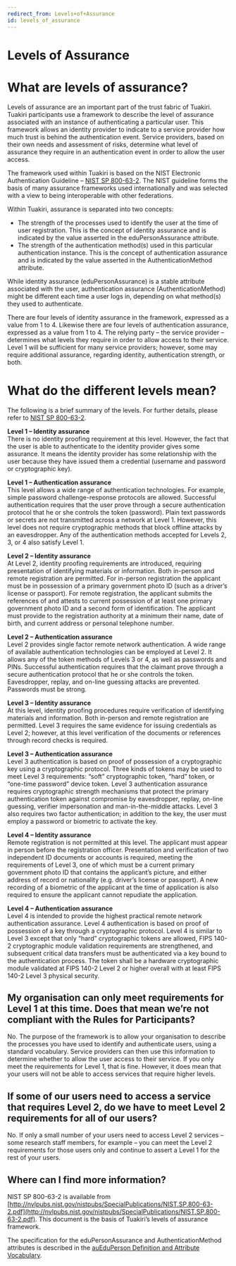 ```yaml
---
redirect_from: Levels+of+Assurance
id: levels_of_assurance
---
```

# Levels of Assurance

# What are levels of assurance?

Levels of assurance are an important part of the trust fabric of Tuakiri. Tuakiri participants use a framework to describe the level of assurance associated with an instance of authenticating a particular user. This framework allows an identity provider to indicate to a service provider how much trust is behind the authentication event. Service providers, based on their own needs and assessment of risks, determine what level of assurance they require in an authentication event in order to allow the user access.

The framework used within Tuakiri is based on the NIST Electronic Authentication Guideline – [NIST SP 800-63-2](http://nvlpubs.nist.gov/nistpubs/SpecialPublications/NIST.SP.800-63-2.pdf). The NIST guideline forms the basis of many assurance frameworks used internationally and was selected with a view to being interoperable with other federations.

Within Tuakiri, assurance is separated into two concepts:

*   The strength of the processes used to identify the user at the time of user registration. This is the concept of identity assurance and is indicated by the value asserted in the eduPersonAssurance attribute.
*   The strength of the authentication method(s) used in this particular authentication instance. This is the concept of authentication assurance and is indicated by the value asserted in the AuthenticationMethod attribute.

While identity assurance (eduPersonAssurance) is a stable attribute associated with the user, authentication assurance (AuthenticationMethod) might be different each time a user logs in, depending on what method(s) they used to authenticate.

There are four levels of identity assurance in the framework, expressed as a value from 1 to 4. Likewise there are four levels of authentication assurance, expressed as a value from 1 to 4. The relying party – the service provider – determines what levels they require in order to allow access to their service. Level 1 will be sufficient for many service providers; however, some may require additional assurance, regarding identity, authentication strength, or both.

# What do the different levels mean?

The following is a brief summary of the levels. For further details, please refer to [NIST SP 800-63-2](http://nvlpubs.nist.gov/nistpubs/SpecialPublications/NIST.SP.800-63-2.pdf).

**Level 1 – Identity assurance**  
There is no identity proofing requirement at this level. However, the fact that the user is able to authenticate to the identity provider gives some assurance. It means the identity provider has some relationship with the user because they have issued them a credential (username and password or cryptographic key).

**Level 1 – Authentication assurance**  
This level allows a wide range of authentication technologies. For example, simple password challenge-response protocols are allowed. Successful authentication requires that the user prove through a secure authentication protocol that he or she controls the token (password). Plain text passwords or secrets are not transmitted across a network at Level 1. However, this level does not require cryptographic methods that block offline attacks by an eavesdropper. Any of the authentication methods accepted for Levels 2, 3, or 4 also satisfy Level 1.

**Level 2 – Identity assurance**  
At Level 2, identity proofing requirements are introduced, requiring presentation of identifying materials or information. Both in-person and remote registration are permitted. For in-person registration the applicant must be in possession of a primary government photo ID (such as a driver’s license or passport). For remote registration, the applicant submits the references of and attests to current possession of at least one primary government photo ID and a second form of identification. The applicant must provide to the registration authority at a minimum their name, date of birth, and current address or personal telephone number.

**Level 2 – Authentication assurance**  
Level 2 provides single factor remote network authentication. A wide range of available authentication technologies can be employed at Level 2. It allows any of the token methods of Levels 3 or 4, as well as passwords and PINs. Successful authentication requires that the claimant prove through a secure authentication protocol that he or she controls the token. Eavesdropper, replay, and on-line guessing attacks are prevented. Passwords must be strong.

**Level 3 – Identity assurance**  
At this level, identity proofing procedures require verification of identifying materials and information. Both in-person and remote registration are permitted. Level 3 requires the same evidence for issuing credentials as Level 2; however, at this level verification of the documents or references through record checks is required.

**Level 3 – Authentication assurance**  
Level 3 authentication is based on proof of possession of a cryptographic key using a cryptographic protocol. Three kinds of tokens may be used to meet Level 3 requirements: “soft” cryptographic token, “hard” token, or “one-time password” device token. Level 3 authentication assurance requires cryptographic strength mechanisms that protect the primary authentication token against compromise by eavesdropper, replay, on-line guessing, verifier impersonation and man-in-the-middle attacks. Level 3 also requires two factor authentication; in addition to the key, the user must employ a password or biometric to activate the key.

**Level 4 – Identity assurance**  
Remote registration is not permitted at this level. The applicant must appear in person before the registration officer. Presentation and verification of two independent ID documents or accounts is required, meeting the requirements of Level 3, one of which must be a current primary government photo ID that contains the applicant’s picture, and either address of record or nationality (e.g. driver’s license or passport). A new recording of a biometric of the applicant at the time of application is also required to ensure the applicant cannot repudiate the application.

**Level 4 – Authentication assurance**  
Level 4 is intended to provide the highest practical remote network authentication assurance. Level 4 authentication is based on proof of possession of a key through a cryptographic protocol. Level 4 is similar to Level 3 except that only “hard” cryptographic tokens are allowed, FIPS 140-2 cryptographic module validation requirements are strengthened, and subsequent critical data transfers must be authenticated via a key bound to the authentication process. The token shall be a hardware cryptographic module validated at FIPS 140-2 Level 2 or higher overall with at least FIPS 140-2 Level 3 physical security.

## My organisation can only meet requirements for Level 1 at this time. Does that mean we’re not compliant with the Rules for Participants?

No. The purpose of the framework is to allow your organisation to describe the processes you have used to identify and authenticate users, using a standard vocabulary. Service providers can then use this information to determine whether to allow the user access to their service. If you only meet the requirements for Level 1, that is fine. However, it does mean that your users will not be able to access services that require higher levels.

## If some of our users need to access a service that requires Level 2, do we have to meet Level 2 requirements for all of our users?

No. If only a small number of your users need to access Level 2 services – some research staff members, for example – you can meet the Level 2 requirements for those users only and continue to assert a Level 1 for the rest of your users.

## Where can I find more information?

NIST SP 800-63-2 is available from [http://nvlpubs.nist.gov/nistpubs/SpecialPublications/NIST.SP.800-63-2.pdf](http://nvlpubs.nist.gov/nistpubs/SpecialPublications/NIST.SP.800-63-2.pdf). This document is the basis of Tuakiri’s levels of assurance framework.

The specification for the eduPersonAssurance and AuthenticationMethod attributes is described in the [auEduPerson Definition and Attribute Vocabulary](http://www.aaf.edu.au/wp-content/uploads/2012/05/auEduPerson_attribute_vocabulary_v02-1-0.pdf).
